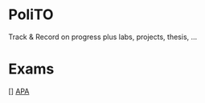 # PoliTO
Track &amp; Record on progress plus labs, projects, thesis, ...

# Exams

[] [APA](./exams/README)
